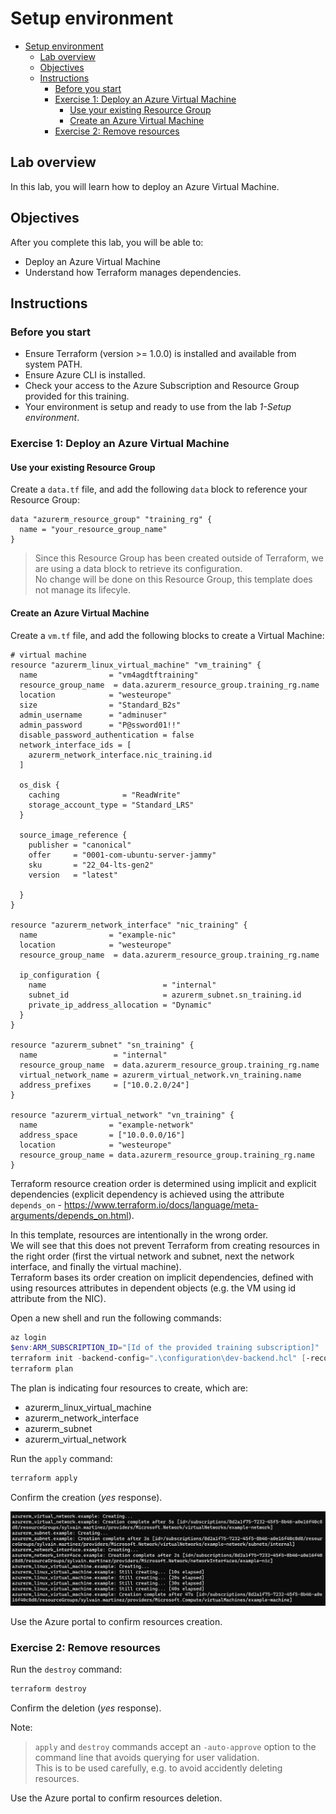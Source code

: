 # Setup environment

- [Setup environment](#setup-environment)
  - [Lab overview](#lab-overview)
  - [Objectives](#objectives)
  - [Instructions](#instructions)
    - [Before you start](#before-you-start)
    - [Exercise 1: Deploy an Azure Virtual Machine](#exercise-1-deploy-an-azure-virtual-machine)
      - [Use your existing Resource Group](#use-your-existing-resource-group)
      - [Create an Azure Virtual Machine](#create-an-azure-virtual-machine)
    - [Exercise 2: Remove resources](#exercise-2-remove-resources)

## Lab overview

In this lab, you will learn how to deploy an Azure Virtual Machine.

## Objectives

After you complete this lab, you will be able to:

-   Deploy an Azure Virtual Machine
-   Understand how Terraform manages dependencies.

## Instructions

### Before you start

- Ensure Terraform (version >= 1.0.0) is installed and available from system PATH.
- Ensure Azure CLI is installed.
- Check your access to the Azure Subscription and Resource Group provided for this training.
- Your environment is setup and ready to use from the lab *1-Setup environment*.

### Exercise 1: Deploy an Azure Virtual Machine

#### Use your existing Resource Group

Create a `data.tf` file, and add the following `data` block to reference your Resource Group:

```hcl
data "azurerm_resource_group" "training_rg" {
  name = "your_resource_group_name"
}
```

> Since this Resource Group has been created outside of Terraform, we are using a data block to retrieve its configuration.  
> No change will be done on this Resource Group, this template does not manage its lifecyle.  

#### Create an Azure Virtual Machine

Create a `vm.tf` file, and add the following blocks to create a Virtual Machine:

```hcl
# virtual machine
resource "azurerm_linux_virtual_machine" "vm_training" {
  name                = "vm4agdtftraining"
  resource_group_name  = data.azurerm_resource_group.training_rg.name
  location            = "westeurope"
  size                = "Standard_B2s"
  admin_username      = "adminuser"
  admin_password      = "P@ssword01!!"
  disable_password_authentication = false
  network_interface_ids = [
    azurerm_network_interface.nic_training.id
  ]

  os_disk {
    caching              = "ReadWrite"
    storage_account_type = "Standard_LRS"
  }

  source_image_reference {
    publisher = "canonical"
    offer     = "0001-com-ubuntu-server-jammy"
    sku       = "22_04-lts-gen2"
    version   = "latest"

  }
}

resource "azurerm_network_interface" "nic_training" {
  name                = "example-nic"
  location            = "westeurope"
  resource_group_name  = data.azurerm_resource_group.training_rg.name

  ip_configuration {
    name                          = "internal"
    subnet_id                     = azurerm_subnet.sn_training.id
    private_ip_address_allocation = "Dynamic"
  }
}

resource "azurerm_subnet" "sn_training" {
  name                 = "internal"
  resource_group_name  = data.azurerm_resource_group.training_rg.name
  virtual_network_name = azurerm_virtual_network.vn_training.name
  address_prefixes     = ["10.0.2.0/24"]
}

resource "azurerm_virtual_network" "vn_training" {
  name                = "example-network"
  address_space       = ["10.0.0.0/16"]
  location            = "westeurope"
  resource_group_name = data.azurerm_resource_group.training_rg.name
}

```
Terraform resource creation order is determined using implicit and explicit dependencies (explicit dependency is achieved using the attribute `depends_on` - https://www.terraform.io/docs/language/meta-arguments/depends_on.html).  

In this template, resources are intentionally in the wrong order.  
We will see that this does not prevent Terraform from creating resources in the right order (first the virtual network and subnet, next the network interface, and finally the virtual machine).  
Terraform bases its order creation on implicit dependencies, defined with using resources attributes in dependent objects (e.g. the VM using id attribute from the NIC).  


Open a new shell and run the following commands:

```powershell
az login
$env:ARM_SUBSCRIPTION_ID="[Id of the provided training subscription]"
terraform init -backend-config=".\configuration\dev-backend.hcl" [-reconfigure]
terraform plan
```

The plan is indicating four resources to create, which are:
- azurerm_linux_virtual_machine
- azurerm_network_interface
- azurerm_subnet
- azurerm_virtual_network

Run the `apply` command:

```powershell
terraform apply
```

Confirm the creation (*yes* response).  

![vm_creation](../assets/vm_creation.PNG)

Use the Azure portal to confirm resources creation.

### Exercise 2: Remove resources

Run the `destroy` command:

```powershell
terraform destroy
```

Confirm the deletion (*yes* response).

Note:
> `apply` and `destroy` commands accept an `-auto-approve` option to the command line that avoids querying for user validation.  
> This is to be used carefully, e.g. to avoid accidently deleting resources.

Use the Azure portal to confirm resources deletion.

